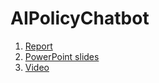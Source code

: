 # AIPolicyChatbot

1. [Report](94812-team5-report.pdf)
2. [PowerPoint slides](94812-team#5.pptx)
3. [Video](94812-video(1).mp4)
